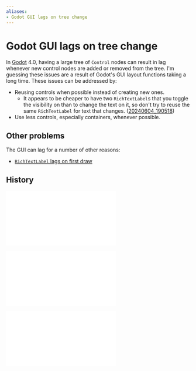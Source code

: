 ```yaml
---
aliases:
- Godot GUI lags on tree change
---
```


# Godot GUI lags on tree change

In [Godot](godot.md) 4.0, having a large tree of `Control` nodes can result in lag whenever new control nodes are added or removed from the tree. I'm guessing these issues are a result of Godot's GUI layout functions taking a long time. These issues can be addressed by:

- Reusing controls when possible instead of creating new ones.
	- It appears to be cheaper to have two `RichTextLabel`s that you toggle the visibility on than to change the text on it, so don't try to reuse the same `RichTextLabel` for text that changes. ([20240604_190518](../entries/20240604_190518.md))
- Use less controls, especially containers, whenever possible.

## Other problems

The GUI can lag for a number of other reasons:
- [`RichTextLabel` lags on first draw](godot-rich-text-label-first-draw-lag.md)

## History

![20240530_172341](../entries/20240530_172341.md)

![20240604_190518](../entries/20240604_190518.md)

![20240607_184945](../entries/20240607_184945.md)
